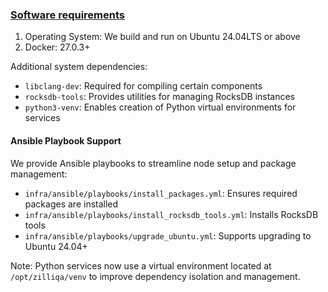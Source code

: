### [Software requirements](#software-requirements)

1. Operating System: We build and run on Ubuntu 24.04LTS or above
2. Docker: 27.0.3+

Additional system dependencies:
- `libclang-dev`: Required for compiling certain components
- `rocksdb-tools`: Provides utilities for managing RocksDB instances
- `python3-venv`: Enables creation of Python virtual environments for services

#### Ansible Playbook Support
We provide Ansible playbooks to streamline node setup and package management:
- `infra/ansible/playbooks/install_packages.yml`: Ensures required packages are installed
- `infra/ansible/playbooks/install_rocksdb_tools.yml`: Installs RocksDB tools
- `infra/ansible/playbooks/upgrade_ubuntu.yml`: Supports upgrading to Ubuntu 24.04+

Note: Python services now use a virtual environment located at `/opt/zilliqa/venv` to improve dependency isolation and management.